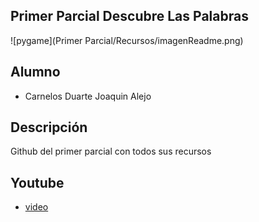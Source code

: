 ## Primer Parcial Descubre Las Palabras
![pygame](Primer Parcial/Recursos/imagenReadme.png)



## Alumno
- Carnelos Duarte Joaquin Alejo


## Descripción
Github del primer parcial con todos sus recursos


## Youtube
- [video](https://www.youtube.com/watch?v=BWXLxeC6XtA)
